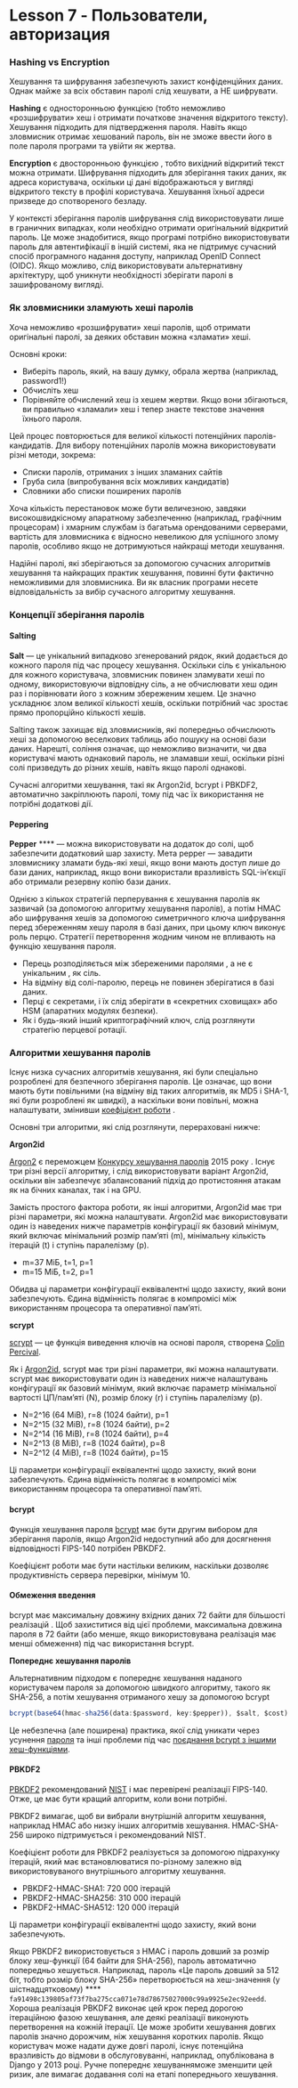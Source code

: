 # Lesson 7 - Пользователи, авторизация

### Hashing vs Encryption

Хешування та шифрування забезпечують захист конфіденційних даних. Однак майже за всіх обставин паролі слід хешувати, а НЕ шифрувати.

**Hashing** є односторонньою функцією (тобто неможливо «розшифрувати» хеш і отримати початкове значення відкритого тексту). Хешування підходить для підтвердження пароля. Навіть якщо зловмисник отримає хешований пароль, він не зможе ввести його в поле пароля програми та увійти як жертва.

**Encryption** є двосторонньою функцією , тобто вихідний відкритий текст можна отримати. Шифрування підходить для зберігання таких даних, як адреса користувача, оскільки ці дані відображаються у вигляді відкритого тексту в профілі користувача. Хешування їхньої адреси призведе до спотвореного безладу.

У контексті зберігання паролів шифрування слід використовувати лише в граничних випадках, коли необхідно отримати оригінальний відкритий пароль. Це може знадобитися, якщо програмі потрібно використовувати пароль для автентифікації в іншій системі, яка не підтримує сучасний спосіб програмного надання доступу, наприклад OpenID Connect (OIDC). Якщо можливо, слід використовувати альтернативну архітектуру, щоб уникнути необхідності зберігати паролі в зашифрованому вигляді.

### **Як зловмисники зламують хеші паролів**

Хоча неможливо «розшифрувати» хеші паролів, щоб отримати оригінальні паролі, за деяких обставин можна «зламати» хеші.

Основні кроки:

* Виберіть пароль, який, на вашу думку, обрала жертва (наприклад, password1!)
* Обчисліть хеш
* Порівняйте обчислений хеш із хешем жертви. Якщо вони збігаються, ви правильно «зламали» хеш і тепер знаєте текстове значення їхнього пароля.

Цей процес повторюється для великої кількості потенційних паролів-кандидатів. Для вибору потенційних паролів можна використовувати різні методи, зокрема:

* Списки паролів, отриманих з інших зламаних сайтів
* Груба сила (випробування всіх можливих кандидатів)
* Словники або списки поширених паролів

Хоча кількість перестановок може бути величезною, завдяки високошвидкісному апаратному забезпеченню (наприклад, графічним процесорам) і хмарним службам із багатьма орендованими серверами, вартість для зловмисника є відносно невеликою для успішного злому паролів, особливо якщо не дотримуються найкращі методи хешування.

Надійні паролі, які зберігаються за допомогою сучасних алгоритмів хешування та найкращих практик хешування, повинні бути фактично неможливими для зловмисника. Ви як власник програми несете відповідальність за вибір сучасного алгоритму хешування.

### Концепції зберігання паролів

#### Salting

**Salt** — це унікальний випадково згенерований рядок, який додається до кожного пароля під час процесу хешування. Оскільки сіль є унікальною для кожного користувача, зловмисник повинен зламувати хеші по одному, використовуючи відповідну сіль, а не обчислювати хеш один раз і порівнювати його з кожним збереженим хешем. Це значно ускладнює злом великої кількості хешів, оскільки потрібний час зростає прямо пропорційно кількості хешів.

Salting також захищає від зловмисників, які попередньо обчислюють хеші за допомогою веселкових таблиць або пошуку на основі бази даних. Нарешті, соління означає, що неможливо визначити, чи два користувачі мають однаковий пароль, не зламавши хеші, оскільки різні солі призведуть до різних хешів, навіть якщо паролі однакові.

Сучасні алгоритми хешування, такі як Argon2id, bcrypt і PBKDF2, автоматично закріплюють паролі, тому під час їх використання не потрібні додаткові дії.

#### **Peppering**

**Pepper** **** — можна використовувати на додаток до солі, щоб забезпечити додатковий шар захисту. Мета pepper — завадити зловмиснику зламати будь-які хеші, якщо вони мають доступ лише до бази даних, наприклад, якщо вони використали вразливість SQL-ін’єкції або отримали резервну копію бази даних.

Однією з кількох стратегій перперування є хешування паролів як зазвичай (за допомогою алгоритму хешування паролів), а потім HMAC або шифрування хешів за допомогою симетричного ключа шифрування перед збереженням хешу пароля в базі даних, при цьому ключ виконує роль перцю. Стратегії перетворення жодним чином не впливають на функцію хешування пароля.

* Перець розподіляється між збереженими паролями , а не є унікальним , як сіль.
* На відміну від солі-паролю, перець не повинен зберігатися в базі даних.
* Перці є секретами, і їх слід зберігати в «секретних сховищах» або HSM (апаратних модулях безпеки).
* Як і будь-який інший криптографічний ключ, слід розглянути стратегію перцевої ротації.

### Алгоритми хешування паролів

Існує низка сучасних алгоритмів хешування, які були спеціально розроблені для безпечного зберігання паролів. Це означає, що вони мають бути повільними (на відміну від таких алгоритмів, як MD5 і SHA-1, які були розроблені як швидкі), а наскільки вони повільні, можна налаштувати, змінивши [коефіцієнт роботи](https://cheatsheetseries.owasp.org/cheatsheets/Password\_Storage\_Cheat\_Sheet.html#work-factors) .

Основні три алгоритми, які слід розглянути, перераховані нижче:

**Argon2id**

[Argon2](https://en.wikipedia.org/wiki/Argon2) є переможцем [Конкурсу хешування паролів](https://password-hashing.net/) 2015 року . Існує три різні версії алгоритму, і слід використовувати варіант Argon2id, оскільки він забезпечує збалансований підхід до протистояння атакам як на бічних каналах, так і на GPU.

Замість простого фактора роботи, як інші алгоритми, Argon2id має три різні параметри, які можна налаштувати. Argon2id має використовувати один із наведених нижче параметрів конфігурації як базовий мінімум, який включає мінімальний розмір пам’яті (m), мінімальну кількість ітерацій (t) і ступінь паралелізму (p).

* m=37 МіБ, t=1, p=1
* m=15 МіБ, t=2, p=1

Обидва ці параметри конфігурації еквівалентні щодо захисту, який вони забезпечують. Єдина відмінність полягає в компромісі між використанням процесора та оперативної пам’яті.

**scrypt**

[scrypt](https://www.tarsnap.com/scrypt/scrypt.pdf) — це функція виведення ключів на основі пароля, створена  [Colin Percival](https://twitter.com/cperciva).

Як і [Argon2id](https://cheatsheetseries.owasp.org/cheatsheets/Password\_Storage\_Cheat\_Sheet.html#argon2id), scrypt має три різні параметри, які можна налаштувати. scrypt має використовувати один із наведених нижче налаштувань конфігурації як базовий мінімум, який включає параметр мінімальної вартості ЦП/пам’яті (N), розмір блоку (r) і ступінь паралелізму (p).

* N=2^16 (64 MiB), r=8 (1024 байти), p=1
* N=2^15 (32 MiB), r=8 (1024 байти), p=2
* N=2^14 (16 MiB), r=8 (1024 байти), p=4
* N=2^13 (8 MiB), r=8 (1024 байти), p=8
* N=2^12 (4 MiB), r=8 (1024 байти), p=15

Ці параметри конфігурації еквівалентні щодо захисту, який вони забезпечують. Єдина відмінність полягає в компромісі між використанням процесора та оперативної пам’яті.

#### bcrypt

Функція хешування пароля [bcrypt](https://en.wikipedia.org/wiki/bcrypt) має бути другим вибором для зберігання паролів, якщо Argon2id недоступний або для досягнення відповідності FIPS-140 потрібен PBKDF2.

Коефіцієнт роботи має бути настільки великим, наскільки дозволяє продуктивність сервера перевірки, мінімум 10.

#### Обмеження введення

bcrypt має максимальну довжину вхідних даних 72 байти для більшості реалізацій . Щоб захиститися від цієї проблеми, максимальна довжина пароля в 72 байти (або менше, якщо використовувана реалізація має менші обмеження) під час використання bcrypt.

**Попереднє хешування паролів**

Альтернативним підходом є попереднє хешування наданого користувачем пароля за допомогою швидкого алгоритму, такого як SHA-256, а потім хешування отриманого хешу за допомогою bcrypt

```javascript
bcrypt(base64(hmac-sha256(data:$password, key:$pepper)), $salt, $cost)

```

Це небезпечна (але поширена) практика, якої слід уникати через усунення [пароля](https://www.youtube.com/watch?v=OQD3qDYMyYQ) та інші проблеми під час [поєднання bcrypt з іншими хеш-функціями](https://blog.ircmaxell.com/2015/03/security-issue-combining-bcrypt-with.html).

#### PBKDF2

[PBKDF2](https://en.wikipedia.org/wiki/PBKDF2) рекомендований [NIST](https://pages.nist.gov/800-63-3/sp800-63b.html#memsecretver) і має перевірені реалізації FIPS-140. Отже, це має бути кращий алгоритм, коли вони потрібні.

PBKDF2 вимагає, щоб ви вибрали внутрішній алгоритм хешування, наприклад HMAC або низку інших алгоритмів хешування. HMAC-SHA-256 широко підтримується і рекомендований NIST.

Коефіцієнт роботи для PBKDF2 реалізується за допомогою підрахунку ітерацій, який має встановлюватися по-різному залежно від використовуваного внутрішнього алгоритму хешування.

* PBKDF2-HMAC-SHA1: 720 000 ітерацій
* PBKDF2-HMAC-SHA256: 310 000 ітерацій
* PBKDF2-HMAC-SHA512: 120 000 ітерацій

Ці параметри конфігурації еквівалентні щодо захисту, який вони забезпечують.

Якщо PBKDF2 використовується з HMAC і пароль довший за розмір блоку хеш-функції (64 байти для SHA-256), пароль автоматично попередньо хешується. Наприклад, пароль «Це пароль довший за 512 біт, тобто розмір блоку SHA-256» перетворюється на хеш-значення (у шістнадцятковому) **** `fa91498c139805af73f7ba275cca071e78d78675027000c99a9925e2ec92eedd`. Хороша реалізація PBKDF2 виконає цей крок перед дорогою ітераційною фазою хешування, але деякі реалізації виконують перетворення на кожній ітерації. Це може зробити хешування довгих паролів значно дорожчим, ніж хешування коротких паролів. Якщо користувач може надати дуже довгі паролі, існує потенційна вразливість до відмови в обслуговуванні, наприклад, опублікована в Django у 2013 році. Ручне попереднє хешуванняможе зменшити цей ризик, але вимагає додавання солі на етапі попереднього хешування.

###
